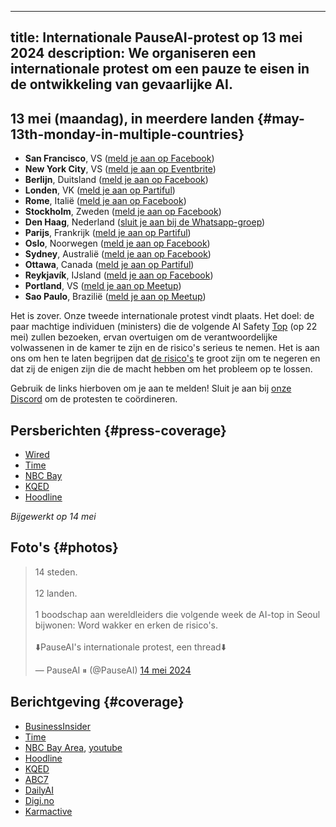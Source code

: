 

---
title: Internationale PauseAI-protest op 13 mei 2024
description: We organiseren een internationale protest om een pauze te eisen in de ontwikkeling van gevaarlijke AI.
---
<script>
    import WidgetConsent from '$lib/components/widget-consent/WidgetConsent.svelte'
</script>

## 13 mei (maandag), in meerdere landen {#may-13th-monday-in-multiple-countries}

- **San Francisco**, VS ([meld je aan op Facebook](https://www.facebook.com/events/456991866681797))
- **New York City**, VS ([meld je aan op Eventbrite](https://www.eventbrite.com/e/pause-ai-global-protest-nyc-tickets-886528309037))
- **Berlijn**, Duitsland ([meld je aan op Facebook](https://www.facebook.com/events/1534322907129050))
- **Londen**, VK ([meld je aan op Partiful](https://partiful.com/e/JWPe9q6IJ9peRKvwhYEl))
- **Rome**, Italië ([meld je aan op Facebook](https://www.facebook.com/events/417734010986567))
- **Stockholm**, Zweden ([meld je aan op Facebook](https://www.facebook.com/events/1162646671535524))
- **Den Haag**, Nederland ([sluit je aan bij de Whatsapp-groep](https://chat.whatsapp.com/EOGvhoPCiCqDqwuf9JUxtB))
- **Parijs**, Frankrijk ([meld je aan op Partiful](https://partiful.com/e/3Tl1xrS6i9NUZxyJGf5G))
- **Oslo**, Noorwegen ([meld je aan op Facebook](https://www.facebook.com/events/387681614269297))
- **Sydney**, Australië ([meld je aan op Facebook](https://www.facebook.com/events/7938915256120263/))
- **Ottawa**, Canada ([meld je aan op Partiful](https://partiful.com/e/kDiSnc8mEVfOXLiLrPA9))
- **Reykjavík**, IJsland ([meld je aan op Facebook](https://www.facebook.com/share/hyEJ9yxVUQjNAiHT/?mibextid=9l3rBW))
- **Portland**, VS ([meld je aan op Meetup](https://www.meetup.com/portland-effective-altruism-and-rationality/events/300959579/))
- **Sao Paulo**, Brazilië ([meld je aan op Meetup](https://www.meetup.com/hack-life-culture-ai-era/events/300498572/))

Het is zover. Onze tweede internationale protest vindt plaats.
Het doel: de paar machtige individuen (ministers) die de volgende AI Safety [Top](/summit) (op 22 mei) zullen bezoeken, ervan overtuigen om de verantwoordelijke volwassenen in de kamer te zijn en de risico's serieus te nemen.
Het is aan ons om hen te laten begrijpen dat [de risico's](/risks) te groot zijn om te negeren en dat zij de enigen zijn die de macht hebben om het probleem op te lossen.

Gebruik de links hierboven om je aan te melden!
Sluit je aan bij [onze Discord](https://discord.gg/2XXWXvErfA) om de protesten te coördineren.

## Persberichten {#press-coverage}

- [Wired](https://www.wired.com/story/protesters-pause-ai-split-stop/)
- [Time](https://time.com/6977680/ai-protests-international/)
- [NBC Bay](https://www.nbcbayarea.com/news/tech/ai-protests-worldwide/3536439/)
- [KQED](https://www.kqed.org/news/11985949/as-openai-unveils-big-update-protesters-call-for-pause-in-risky-frontier-tech)
- [Hoodline](https://hoodline.com/2024/05/ai-advancement-from-openai-unleashes-gpt-4o-amid-global-protests-and-market-frenzy/)

_Bijgewerkt op 14 mei_

## Foto's {#photos}

<WidgetConsent>
<div><blockquote class="twitter-tweet"><p lang="en" dir="ltr">14 steden.<br><br>12 landen.<br><br>1 boodschap aan wereldleiders die volgende week de AI-top in Seoul bijwonen: Word wakker en erken de risico's.<br><br>⬇️PauseAI's internationale protest, een thread⬇️</p>&mdash; PauseAI ⏸ (@PauseAI) <a href="https://twitter.com/PauseAI/status/1790248685659447496?ref_src=twsrc%5Etfw">14 mei 2024</a></blockquote> <script async src="https://platform.twitter.com/widgets.js" charset="utf-8"></script> <script async src="https://platform.twitter.com/widgets.js" charset="utf-8"></script></div>
</WidgetConsent>

## Berichtgeving {#coverage}

- [BusinessInsider](https://www.businessinsider.com/openai-cofounder-agi-coming-fast-needs-limits-john-schulman-2024-5)
- [Time](https://time.com/6977680/ai-protests-international/)
- [NBC Bay Area](https://www.nbcbayarea.com/news/tech/ai-protests-worldwide/3536439/), [youtube](https://www.youtube.com/watch?v=PWyQRFlZa9c)
- [Hoodline](https://hoodline.com/2024/05/ai-advancement-from-openai-unleashes-gpt-4o-amid-global-protests-and-market-frenzy/)
- [KQED](https://www.kqed.org/news/11985949/as-openai-unveils-big-update-protesters-call-for-pause-in-risky-frontier-tech)
- [ABC7](https://abc7news.com/14810171/)
- [DailyAI](https://dailyai.com/2024/05/pauseai-protestors-demand-a-halt-to-training-of-ai-models/)
- [Digi.no](https://www.digi.no/artikler/bare-jan-erik-motte-pa-ki-protest-vi-spiller-russisk-rullet-med-menneskeheten/546888)
- [Karmactive](https://www.karmactive.com/pauseai-protests-erupt-globally-calling-for-halt-on-advanced-ai-development/)
